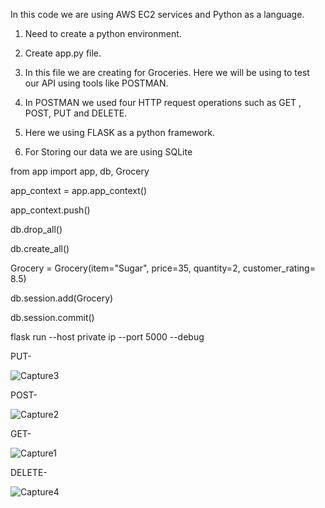  In this code we are using AWS EC2 services and Python as a language. 

1. Need to create a python environment.

2. Create app.py file.

3. In this file we are creating for Groceries. Here we will be using to test our API using tools like POSTMAN. 

4. In POSTMAN we used four HTTP request operations such as GET , POST, PUT and DELETE.

5. Here we using FLASK as a python framework.

6. For Storing our data we are using SQLite


from app import app, db, Grocery

app_context = app.app_context()
  
app_context.push()

db.drop_all()

db.create_all()
 
Grocery = Grocery(item="Sugar", price=35, quantity=2, customer_rating= 8.5)

db.session.add(Grocery)

db.session.commit() 

flask run --host private ip --port 5000 --debug


PUT-

![Capture3](https://github.com/vishalcj/API-for-Grocery-List-using-Flask-and-SQLite/assets/101442389/aea8959f-7bcc-45a9-bb3e-a96de476d1a3)

POST-

![Capture2](https://github.com/vishalcj/API-for-Grocery-List-using-Flask-and-SQLite/assets/101442389/f9b30d07-3655-4364-b947-66625cc6824d)

GET-

![Capture1](https://github.com/vishalcj/API-for-Grocery-List-using-Flask-and-SQLite/assets/101442389/6c3a1df8-2806-4089-a9ec-d6db138bedd5)

DELETE-

![Capture4](https://github.com/vishalcj/API-for-Grocery-List-using-Flask-and-SQLite/assets/101442389/46b40356-e84c-4e94-8ba3-ae0b7bd05ca0)
